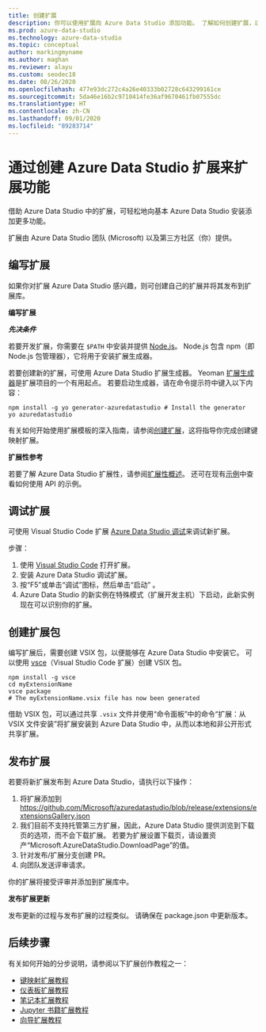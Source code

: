 ```yaml
---
title: 创建扩展
description: 你可以使用扩展向 Azure Data Studio 添加功能。 了解如何创建扩展，以及如何将其发布到扩展库。
ms.prod: azure-data-studio
ms.technology: azure-data-studio
ms.topic: conceptual
author: markingmyname
ms.author: maghan
ms.reviewer: alayu
ms.custom: seodec18
ms.date: 08/26/2020
ms.openlocfilehash: 477e93dc272c4a26e40333b02728c643299161ce
ms.sourcegitcommit: 5da46e16b2c9710414fe36af9670461fb07555dc
ms.translationtype: HT
ms.contentlocale: zh-CN
ms.lasthandoff: 09/01/2020
ms.locfileid: "89283714"
---
```

# <a name="extend-the-functionality-by-creating-azure-data-studio-extensions"></a>通过创建 Azure Data Studio 扩展来扩展功能

借助 Azure Data Studio 中的扩展，可轻松地向基本 Azure Data Studio 安装添加更多功能。

扩展由 Azure Data Studio 团队 (Microsoft) 以及第三方社区（你）提供。

## <a name="author-an-extension"></a>编写扩展

如果你对扩展 Azure Data Studio 感兴趣，则可创建自己的扩展并将其发布到扩展库。

**编写扩展**

***先决条件***

若要开发扩展，你需要在 `$PATH` 中安装并提供 [Node.js](https://nodejs.org/)。 Node.js 包含 npm（即 Node.js 包管理器），它将用于安装扩展生成器。

若要创建新的扩展，可使用 Azure Data Studio 扩展生成器。 Yeoman [扩展生成器](https://www.npmjs.com/package/generator-azuredatastudio)是扩展项目的一个有用起点。 若要启动生成器，请在命令提示符中键入以下内容：

```console
npm install -g yo generator-azuredatastudio # Install the generator
yo azuredatastudio
```

有关如何开始使用扩展模板的深入指南，请参阅[创建扩展](./tutorial-create-extension.md?view=sql-server-ver15)，这将指导你完成创建键映射扩展。

**扩展性参考**

若要了解 Azure Data Studio 扩展性，请参阅[扩展性概述](extensibility.md)。 还可在现有[示例](https://github.com/Microsoft/azuredatastudio/tree/main/samples)中查看如何使用 API 的示例。

## <a name="debug-an-extension"></a>调试扩展

可使用 Visual Studio Code 扩展 [Azure Data Studio 调试](https://github.com/kevcunnane/sqlops-debug)来调试新扩展。

步骤：

1. 使用 [Visual Studio Code](https://code.visualstudio.com/) 打开扩展。
2. 安装 Azure Data Studio 调试扩展。
3. 按“F5”或单击“调试”图标，然后单击“启动” 。
4. Azure Data Studio 的新实例在特殊模式（扩展开发主机）下启动，此新实例现在可以识别你的扩展。

## <a name="create-an-extension-package"></a>创建扩展包

编写扩展后，需要创建 VSIX 包，以便能够在 Azure Data Studio 中安装它。 可以使用 [vsce](https://github.com/Microsoft/vscode-vsce)（Visual Studio Code 扩展）创建 VSIX 包。

```console
npm install -g vsce
cd myExtensionName
vsce package
# The myExtensionName.vsix file has now been generated
```

借助 VSIX 包，可以通过共享 `.vsix` 文件并使用“命令面板”中的命令“扩展：从 VSIX 文件安装”将扩展安装到 Azure Data Studio 中，从而以本地和非公开形式共享扩展。

## <a name="publish-an-extension"></a>发布扩展

若要将新扩展发布到 Azure Data Studio，请执行以下操作：

1. 将扩展添加到 https://github.com/Microsoft/azuredatastudio/blob/release/extensions/extensionsGallery.json
2. 我们目前不支持托管第三方扩展，因此，Azure Data Studio 提供浏览到下载页的选项，而不会下载扩展。 若要为扩展设置下载页，请设置资产“Microsoft.AzureDataStudio.DownloadPage”的值。
3. 针对发布/扩展分支创建 PR。
4. 向团队发送评审请求。

你的扩展将接受评审并添加到扩展库中。

**发布扩展更新**

发布更新的过程与发布扩展的过程类似。 请确保在 package.json 中更新版本。

## <a name="next-steps"></a>后续步骤

有关如何开始的分步说明，请参阅以下扩展创作教程之一：

- [键映射扩展教程](extensions/keymap-extension.md)
- [仪表板扩展教程](extensions/dashboard-extension.md)
- [笔记本扩展教程](extensions/notebook-extension.md)
- [Jupyter 书籍扩展教程](extensions/jupyter-book-extension.md)
- [向导扩展教程](extensions/wizard-extension.md)